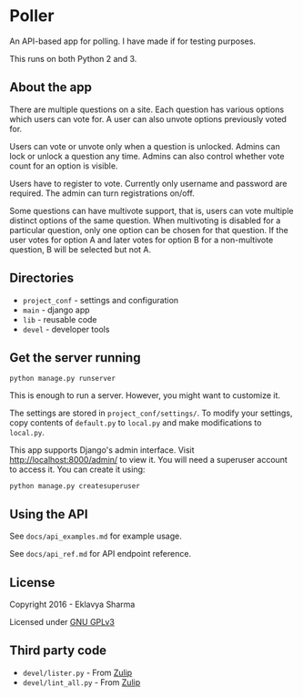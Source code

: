 # Poller

An API-based app for polling. I have made if for testing purposes.

This runs on both Python 2 and 3.

## About the app

There are multiple questions on a site.
Each question has various options which users can vote for.
A user can also unvote options previously voted for.

Users can vote or unvote only when a question is unlocked.
Admins can lock or unlock a question any time.
Admins can also control whether vote count for an option is visible.

Users have to register to vote.
Currently only username and password are required.
The admin can turn registrations on/off.

Some questions can have multivote support, that is, users can vote multiple distinct options of the same question.
When multivoting is disabled for a particular question, only one option can be chosen for that question.
If the user votes for option A and later votes for option B for a non-multivote question, B will be selected but not A.

## Directories

* `project_conf` - settings and configuration
* `main` - django app
* `lib` - reusable code
* `devel` - developer tools

## Get the server running

    python manage.py runserver

This is enough to run a server.
However, you might want to customize it.

The settings are stored in `project_conf/settings/`.
To modify your settings, copy contents of `default.py` to `local.py` and make modifications to `local.py`.

This app supports Django's admin interface.
Visit [http://localhost:8000/admin/](http://localhost:8000/admin/) to view it.
You will need a superuser account to access it.
You can create it using:

    python manage.py createsuperuser

## Using the API

See `docs/api_examples.md` for example usage.

See `docs/api_ref.md` for API endpoint reference.

## License

Copyright 2016 - Eklavya Sharma

Licensed under [GNU GPLv3](http://www.gnu.org/licenses/gpl-3.0.txt)

## Third party code

* `devel/lister.py` - From [Zulip](https://github.com/zulip/zulip/)
* `devel/lint_all.py` - From [Zulip](https://github.com/zulip/zulip/)
